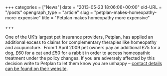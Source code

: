 +++
categories = ["News"]
date = "2013-05-23 18:06:06+00:00"
old-URL = "/posts"
opengraph_type = "article"
slug = "petplan-makes-homeopathy-more-expensive"
title = "Petplan makes homeopathy more expensive"

+++

One of the UK’s largest pet insurance providers, Petplan, has applied an additional excess to claims for complementary therapies like homeopathy and acupuncture.  From 1 April 2009 pet owners pay an additional £75 for a dog, £60 for a cat and £50 for a rabbit in order to access homeopathic treatment under the policy changes. If you are adversely affected by this decision write to Petplan to let them know you are unhappy – [contact details can be found on their website](http://www.petplan.co.uk/contactus/contactus.asp).
